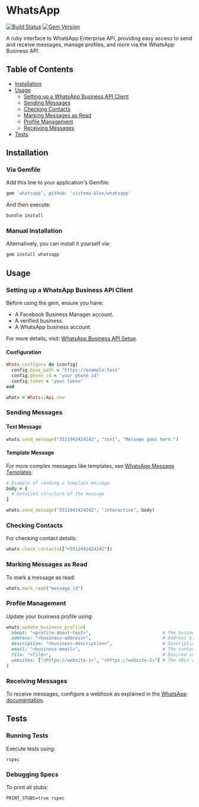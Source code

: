 
# WhatsApp
[![Build Status](https://travis-ci.org/getninjas/whatsapp.svg?branch=master)](https://travis-ci.org/getninjas/whatsapp)
[![Gem Version](https://badge.fury.io/rb/whatsapp.svg)](https://badge.fury.io/rb/whatsapp)

A ruby interface to WhatsApp Enterprise API, providing easy access to send and receive messages, manage profiles, and more via the WhatsApp Business API.

## Table of Contents
- [Installation](#installation)
- [Usage](#usage)
  - [Setting up a WhatsApp Business API Client](#setting-up-a-whatsapp-business-api-client)
  - [Sending Messages](#sending-messages)
  - [Checking Contacts](#checking-contacts)
  - [Marking Messages as Read](#marking-messages-as-read)
  - [Profile Management](#profile-management)
  - [Receiving Messages](#receiving-messages)
- [Tests](#tests)

## Installation

### Via Gemfile

Add this line to your application's Gemfile:

```ruby
gem 'whatsapp', github: 'sistema-blox/whatsapp'
```

And then execute:

```bash
bundle install
```

### Manual Installation

Alternatively, you can install it yourself via:

```bash
gem install whatsapp
```

## Usage

### Setting up a WhatsApp Business API Client

Before using the gem, ensure you have:
- A Facebook Business Manager account.
- A verified business.
- A WhatsApp business account.

For more details, visit: [WhatsApp Business API Setup](https://developers.facebook.com/docs/whatsapp/cloud-api/get-started).

#### Configuration

```ruby
Whats.configure do |config|
  config.base_path = "https://example.test"
  config.phone_id = "your phone id"
  config.token = "your token"
end

whats = Whats::Api.new
```

### Sending Messages

#### Text Message

```ruby
whats.send_message("5511942424242", "text", "Message goes here.")
```

#### Template Message

For more complex messages like templates, see [WhatsApp Message Templates](https://developers.facebook.com/docs/messenger-platform/send-messages/templates).

```ruby
# Example of sending a template message
body = {
  # Detailed structure of the message
}

whats.send_message("5511942424242", "interactive", body)
```

### Checking Contacts

For checking contact details:

```ruby
whats.check_contacts(["+5511942424242"])
```

### Marking Messages as Read

To mark a message as read:

```ruby
whats.mark_read("message_id")
```

### Profile Management

Update your business profile using:

```ruby
whats.update_business_profile(
  about: "<profile-about-text>",                           # The business's **About** text. This text appears in the business's profile, beneath its profile image, phone number, and contact buttons.
  address: "<business-address>",                           # Address of the business. Character limit 256.
  description: "<business-description>",                   # Description of the business. Character limit 512.
  email: "<business-email>",                               # The contact email address (in valid email format) of the business. Character limit 128.
  file: "<file>",                                          # Desired image for profile picture, it must be 1024x1024.
  websites: ["<https://website-1>", "<https://website-2>"] # The URLs associated with the business. For instance, a website, Facebook Page, or Instagram. You must include the http:// or https:// portion of the URL. There is a maximum of 2 websites with a maximum of 256 characters each.
)
```

### Receiving Messages

To receive messages, configure a webhook as explained in the [WhatsApp documentation](https://developers.facebook.com/docs/whatsapp/sample-app-endpoints#cloud-api-sample-app-endpoint).

## Tests

### Running Tests

Execute tests using:

```shell
rspec
```

### Debugging Specs

To print all stubs:

```shell
PRINT_STUBS=true rspec
```

